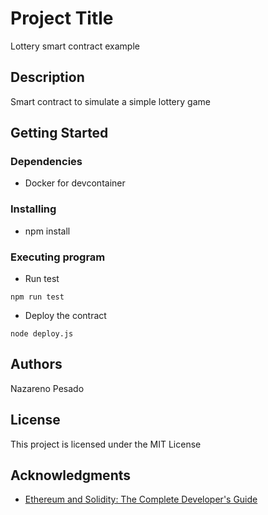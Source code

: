 # Project Title

Lottery smart contract example

## Description

Smart contract to simulate a simple lottery game

## Getting Started

### Dependencies

* Docker for devcontainer

### Installing

* npm install

### Executing program

* Run test
```
npm run test
```
* Deploy the contract
```
node deploy.js
```

## Authors

Nazareno Pesado

## License

This project is licensed under the MIT License

## Acknowledgments

* [Ethereum and Solidity: The Complete Developer's Guide](https://www.udemy.com/course/ethereum-and-solidity-the-complete-developers-guide/)